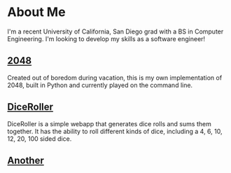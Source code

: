 # About Me
I'm a recent University of California, San Diego grad with a BS in 
Computer Engineering. I'm looking to develop my skills as a software
engineer! 

## [2048](https://github.com/ryinyang/2048)  
Created out of boredom during vacation, this is my own implementation of 2048,
built in Python and currently played on the command line.

## [DiceRoller](https://my-dice-roller.herokuapp.com/)  
DiceRoller is a simple webapp that generates dice rolls and sums them together.
It has the ability to roll different kinds of dice, including a 4, 6, 10, 12, 
20, 100 sided dice.

## [Another](another.md)